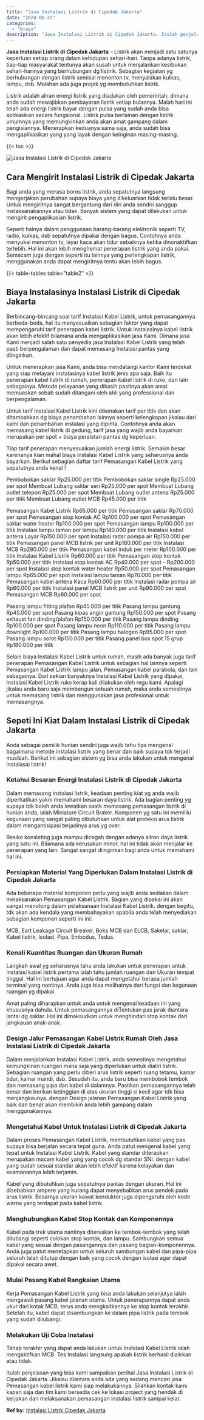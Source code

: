 ```yaml
---
title: "Jasa Instalasi Listrik di Cipedak Jakarta"
date: "2024-06-27"
categories: 
  - "biaya"
description: "Jasa Instalasi Listrik di Cipedak Jakarta. Itulah penjelasan yang bisa kami sampaikan perihal Jasa Instalasi Listrik di Cipedak Jakarta. Jikalau diantara and..."
---
```


**Jasa Instalasi Listrik di Cipedak Jakarta** – Listrik akan menjadi satu satunya keperluan setiap orang dalam kehidupan sehari-hari. Tanpa adanya listrik, tiap-tiap masyarakat tentunya akan susah untuk menjalankan kesibukan sehari-harinya yang berhubungan dg listirik. Sebagian kegiatan yg berhubungan dengan listrik semisal menonton tv, menyalakan kulkas, lampu, dsb. Malahan ada juga projek yg membutuhkan listrik.

Listrik adalah aliran energi listrik yang diadakan oleh pemerintah, dimana anda sudah mewajibkan pembayaran listrik setiap bulannya. Malah hari ini telah ada energi listrik bayar dengan pulsa yang sudah anda bisa aplikasikan secara fungsional. Listrik pulsa berlainan dengan listrik umumnya yang memungkinkan anda akan amat gampang dalam pengisiannya. Menerapkan keduanya sama saja, anda sudah bisa mengaplikasikan yang yang layak dengan keinginan masing-masing.

{{< toc >}}

![Jasa Instalasi Listrik di Cipedak Jakarta](/images/instalasi-listrik-murah02.png)

## Cara Mengirit Instalasi Listrik di Cipedak Jakarta

Bagi anda yang merasa boros listrik, anda sepatutnya langsung mengerjakan perubahan supaya biaya yang dikeluarkan tidak terlalu besar. Untuk mengiritnya sangat bergantung dari diri anda sendiri sanggup melaksanakannya atau tidak. Banyak sistem yang dapat dilakukan untuk mengirit pengaplikasian listrik.

Seperti halnya dalam penggunaan barang-barang elektronik seperti TV, radio, kulkas, dsb sepatutnya dipakai dengan bagus. Contohnya anda menyukai menonton tv, layar kaca akan tidur sebaiknya ketika dinonaktifkan terlebih. Hal ini akan lebih menghemat penerapan listrik yang anda pakai. Semacam juga dengan seperti itu lainnya yang perlengkapan listrik, menggunakan anda dapat mengiritnya tentu akan lebih bagus.

{{< table-tables table="table2" >}}

## Biaya Instalasinya Instalasi Listrik di Cipedak Jakarta

Berbincang-bincang soal tarif Instalasi Kabel Listrik, untuk pemasangannya berbeda-beda, hal itu menyesuaikan sebagian faktor yang dapat mempengaruhi tarif penerapan kabel listrik. Untuk instalasinya kabel listrik akan lebih efektif bilamana anda mengaplikasikan jasa Kami. Dimana jasa Kami menjadi salah satu penyedia jasa Instalasi Kabel Listrik yang telah pasti berpengalaman dan dapat memasang Instalasi pantas yang diinginkan.

Untuk menerapkan jasa Kami, anda bisa mendatangi kantor Kami terdekat yang siap melayani instalasinya kabel listrik jenis apa saja. Baik itu penerapan kabel listrik di rumah, penerapan kabel listrik di ruko, dan lain sebagainya. Metode pelayanan yang dikasih pastinya akan amat memuaskan sebab sudah ditangani oleh ahli yang professional dan berpengalaman.

Untuk tarif Instalasi Kabel Listrik kini dikenakan tarif per titik dan akan ditambahkan dg biaya penambahan lainnya seperti kelengkapan jikalau dari kami dan penambahan instalasi yang dipinta. Contohnya anda akan memasang kabel listrik di gedung, tarif jasa yang wajib anda bayarkan merupakan per spot + biaya peralatan pantas dg keperluan.

Tiap tarif penerapan menyesuaikan jumlah energi listrik. Semakin besar karenanya kian mahal biaya instalasi Kabel Listrik yang seharusnya anda bayarkan. Berikut sebagian daftar tarif Pemasangan Kabel Listrik yang sepatutnya anda kenal !

Pembobokan saklar Rp25.000 per titik Pembobokan saklar single Rp25.000 per spot Membuat Lubang saklar seri Rp25.000 per spot Membuat Lubang outlet telepon Rp25.000 per spot Membuat Lubang outlet antena Rp25.000 per titik Membuat Lubang outlet MCB Rp45.000 per titik

Pemasangan Kabel Listrik Rp65.000 per titik Pemasangan saklar Rp70.000 per spot Pemasangan stop kontak AC Rp100.000 per spot Pemasangan saklar water heater Rp100.000 per spot Pemasangan lampu Rp100.000 per titik Instalasi lampu taman per lampu Rp140.000 per titik Instalasi kabel antena Layar Rp150.000 per spot Instalasi radar pompa air Rp150.000 per titik Pemasangan panel MCB listrik per unit Rp180.000 per titik Instalasi MCB Rp280.000 per titik Pemasangan kabel induk per meter Rp100.000 per titik Instalasi Kabel Listrik Rp60.000 per titik Pemasangan stop kontak Rp50.000 per titik Instalasi stop kontak AC Rp40.000 per spot – Rp200.000 per spot Instalasi stop kontak water heater Rp50.000 per spot Pemasangan lampu Rp65.000 per spot Instalasi lampu taman Rp70.000 per titik Pemasangan kabel antena Kaca Rp60.000 per titik Instalasi radar pompa air Rp60.000 per titik Instalasi panel MCB listrik per unit Rp90.000 per spot Pemasangan MCB Rp60.000 per spot

Pasang lampu fitting plafon Rp45.000 per titik Pasang lampu gantung Rp45.000 per spot Pasang kipas angin gantung Rp150.000 per spot Pasang exhaust fan dinding/plafon Rp150.000 per titik Pasang lampu dinding Rp100.000 per spot Pasang lampu neon Rp110.000 per titik Pasang lampu downlight Rp100.000 per titik Pasang lampu halogen Rp95.000 per spot Pasang lampu sorot Rp150.000 per titik Pasang panel box spot 15 grup Rp180.000 per titik

Selain biaya Instalasi Kabel Listrik untuk rumah, masih ada banyak juga tarif penerapan Pemasangan Kabel Listrik untuk sebagian hal lainnya seperti Pemasangan Kabel Listrik lampu jalan, Pemasangan kabel parabola, dan lain sebagainya. Dari sekian banyaknya Instalasi Kabel Listrik yang dipakai, Instalasi Kabel Listrik ruko kerap kali dilakukan oleh regu kami. Apalagi jikalau anda baru saja membangun sebuah rumah, maka anda semestinya untuk memasang listrik dan menggunakan jasa profesional untuk memasangnya.

## Sepeti Ini Kiat Dalam Instalasi Listrik di Cipedak Jakarta


Anda sebagai pemilik hunian sendiri juga wajib tahu tips mengenal bagaimana metode instalasi listrik yang benar dan baik supaya tdk terjadi musibah. Berikut ini sebagian sistem yg bisa anda lakukan untuk mengenal instalasai listrik!

### Ketahui Besaran Energi Instalasi Listrik di Cipedak Jakarta

Dalam memasang instalasi listrik, keadaan penting kiat yg anda wajib diperhatikan yakni memahami besaran daya listrik. Ada bagian penting yg supaya tdk boleh anda lewatkan saatk memasang pemasangan listrik di hunian anda, ialah Miniature Circuit Braker. Komponen yg satu ini memiliki kegunaan yang sangat paling dibutuhkan untuk alat proteksi arus listrik dalam mengantisipasi terjadinya arus yg over.

Resiko konsleting juga mampu dicegah dengan adanya aliran daya listrik yang satu ini. Bilamana ada kerusakan minor, hal ini tidak akan menjalar ke penerapan yang lain. Sangat sangat diinginkan bagi anda untuk memahami hal ini.

### Persiapkan Material Yang Diperlukan Dalam Instalasi Listrik di Cipedak Jakarta

Ada beberapa material komponen perlu yang wajib anda sediakan dalam melaksanakan Pemasangan Kabel Listrik. Bagian yang dipakai ini akan sangat menolong dalam pelaksanaan Instalasi Kabel Listrik. dengan begitu, tdk akan ada kendala yang membahayakan apabila anda telah menyediakan sebagian komponen seperti ini ini:

MCB, Eart Leakage Circuit Breaker, Boks MCB dan ELCB, Sakelar, saklar, Kabel listrik, Isolasi, Pipa, Embodus, Tedus.

### Kenali Kuantitas Ruangan dan Ukuran Rumah

Langkah awal yg seharusnya tahu anda lakukan untuk penerapan untuk instalasi kabel listrik pertama ialah tahu jumlah ruangan dan Ukuran tempat tinggal. Hal ini bertujuan agar anda dapat mengetahui berapa jumlah terminal yang nantinya. Anda juga bisa melihatnya dari fungsi dan kegunaan ruangan yg dipakai.

Amat paling diharapkan untuk anda untuk mengenal keadaan ini yang khususnya dahulu. Untuk pemasangannya diTentukan pas jarak diantara lantai dg saklar. Hal ini dimaksudkan untuk menghindari stop kontak dari jangkauan anak-anak.

### Design Jalur Pemasangan Kabel Listrik Rumah Oleh Jasa Instalasi Listrik di Cipedak Jakarta

Dalam menjalankan Instalasi Kabel Listrik, anda semestinya mengetahui kemungkinan ruangan mana saja yang diperlukan untuk dialiri listrik. Sebagian ruangan yang perlu diberi arus listrik seperti ruang tetamu, kamar tidur, kamar mandi, dsb. Sesudah itu, anda baru bisa membobok tembok dan memasang pipa dan kabel di dalamnya. Pastikan pemasangannya telah benar dan berikan ketinggian di atas ukuran tinggi si kecil agar tdk bisa menjangkaunya. dengan Design jalanan Pemasangan Kabel Listrik yang baik dan benar akan membikin anda lebih gampang dalam menggunakannya.

### Mengetahui Kabel Untuk Instalasi Listrik di Cipedak Jakarta

Dalam proses Pemasangan Kabel Listrik, membutuhkan kabel yang pas supaya bisa berjalan secara tepat guna. Anda patut mengenal kabel yang tepat untuk Instalasi Kabel Listrik. Kabel yang standar diterapkan merupakan macam kabel yang yang cocok dg standar SNI. dengan kabel yang sudah sesuai standar akan lebih efektif karena kelayakan dan keamanannya lebih terjamin.

Kabel yang dibutuhkan juga sepatutnya pantas dengan ukuran. Hal ini disebabkan ampere yang kurang dapat menyebabkan arus pendek pada arus listrik. Besarnya ukuran kawat konduktor juga dipengaruhi oleh kode warna yang terdapat pada kabel listrik.

### Menghubungkan Kabel Stop Kontak dan Komponennya

Kabel pada trek utama nantinya diteruskan ke tembok-tembok yang telah dilubangi seperti colokan stop kontak, dan lampu. Sambungkan semua kabel yang sesuai dengan pasangannya dan pasang bagian-komponennya. Anda juga patut menetapkan untuk seluruh sambungan kabel dan pipa-pipa seluruh telah ditutup dengan baik yang cocok dengan isolasi agar dapat dipakai secara awet.

### Mulai Pasang Kabel Rangkaian Utama

Kerja Pemasangan Kabel Listrik yang bisa anda lakukan selanjutya ialah mengawali pasang kabel jalanan utama. Untuk penerapannya dapat anda ukur dari kotak MCB, terus anda mengkaitkannya ke stop kontak terakhir. Setelah itu, kabel dapat disambungkan ke dalam pipa listrik pada tembok yang sudah dilubangi.

### Melakukan Uji Coba Instalasi

Tahap terakhir yang dapat anda lakukan untuk Instalasi Kabel Listrik ialah mengaktifkan MCB. Tes Instalasi langsung apakah listrik berhasil dialirkan atau tidak.

Itulah penjelasan yang bisa kami sampaikan perihal Jasa Instalasi Listrik di Cipedak Jakarta. Jikalau diantara anda ada yang sedang mencari jasa Pemasangan kabel listrik kami siap melakukannya. Silahkan kontak kami kapan saja dan tim kami bersedia cek ke lokasi project yang hendak di kerjakan dan melaksanakan pemasangan instalasi listrik sampai kelar.

**Ref by:** [Instalasi Listrik Cipedak Jakarta](https://id.wikipedia.org/wiki/Instalasi)
